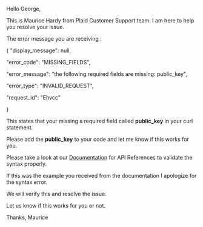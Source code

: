 Hello George,

This is Maurice Hardy from Plaid Customer Support team.
I am here to help you resolve your issue.

The error message you are receiving :

{
 "display_message": null,

 "error_code": "MISSING_FIELDS",

 "error_message": "the following required fields are missing: public_key",

 "error_type": "INVALID_REQUEST",

 "request_id": "Ehvcc"

}



This states that your missing a required field called **public_key** in your curl statement.

Please add the **public_key** to your code and let me know if this works for you.



Please take a look at our [Documentation](https://plaid.com/docs/api/) for API References to validate the syntax properly.

If this was the example you received from the documentation I apologize for the syntax error.

We will verify this and resolve the issue.

Let us know if this works for you or not.

Thanks,
Maurice 
